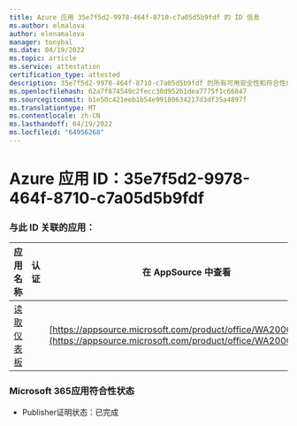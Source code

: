 ```yaml
---
title: Azure 应用 35e7f5d2-9978-464f-8710-c7a05d5b9fdf 的 ID 信息
ms.author: elmalova
author: elenamalova
manager: tonybal
ms.date: 04/19/2022
ms.topic: article
ms.service: attestation
certification_type: attested
description: 35e7f5d2-9978-464f-8710-c7a05d5b9fdf 的所有可用安全性和符合性信息。
ms.openlocfilehash: 62a7f874549c2fecc30d952b1dea7775f1c66847
ms.sourcegitcommit: b1e50c421eeb1b54e99180634217d3df35a4897f
ms.translationtype: MT
ms.contentlocale: zh-CN
ms.lasthandoff: 04/19/2022
ms.locfileid: "64956268"
---
```

# <a name="azure-app-id-35e7f5d2-9978-464f-8710-c7a05d5b9fdf"></a>Azure 应用 ID：35e7f5d2-9978-464f-8710-c7a05d5b9fdf


### <a name="apps-associated-with-this-id"></a>与此 ID 关联的应用：
| **应用名称** | **认证** | **在 AppSource 中查看** |
|--------------|---------------|-----------------------|
| [读取仪表板](../forward/WA200003896.md) |  | [https://appsource.microsoft.com/product/office/WA200003896](https://appsource.microsoft.com/product/office/WA200003896) |

### <a name="microsoft-365-app-compliance-status"></a>Microsoft 365应用符合性状态
- Publisher证明状态：已完成
